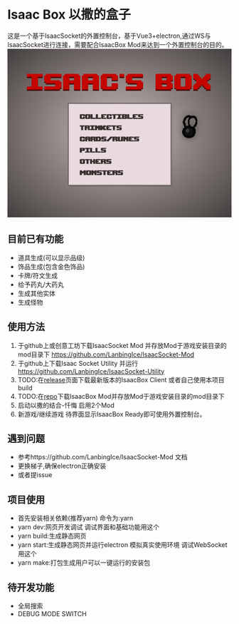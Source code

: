# Isaac Box 以撒的盒子

这是一个基于IsaacSocket的外置控制台，基于Vue3+electron,通过WS与IsaacSocket进行连接，需要配合IsaacBox Mod来达到一个外置控制台的目的。
![./doc/main.png](./doc/main.png "主画面")

## 目前已有功能
+ 道具生成(可以显示品级)
+ 饰品生成(包含金色饰品)
+ 卡牌/符文生成
+ 给予药丸/大药丸
+ 生成其他实体
+ 生成怪物

## 使用方法
1. 于github上或创意工坊下载IsaacSocket Mod 并存放Mod于游戏安装目录的mod目录下
https://github.com/LanbingIce/IsaacSocket-Mod
2. 于github上下载Isaac Socket Utility 并运行
https://github.com/LanbingIce/IsaacSocket-Utility
3. TODO:在[release]()页面下载最新版本的IsaacBox Client 或者自己使用本项目 build
4. TODO:在[repo]()下载IsaacBox Mod并存放Mod于游戏安装目录的mod目录下
5. 启动以撒的结合-忏悔 启用2个Mod
6. 新游戏/继续游戏 待界面显示IsaacBox Ready即可使用外置控制台。

## 遇到问题
+ 参考https://github.com/LanbingIce/IsaacSocket-Mod 文档
+ 更换梯子,确保electron正确安装
+ 或者提issue

## 项目使用
+ 首先安装相关依赖(推荐yarn) 命令为:yarn
+ yarn dev:网页开发调试 调试界面和基础功能用这个
+ yarn build:生成静态网页
+ yarn start:生成静态网页并运行electron 模拟真实使用环境 调试WebSocket用这个
+ yarn make:打包生成用户可以一键运行的安装包
## 待开发功能
+ 全局搜索
+ DEBUG MODE SWITCH